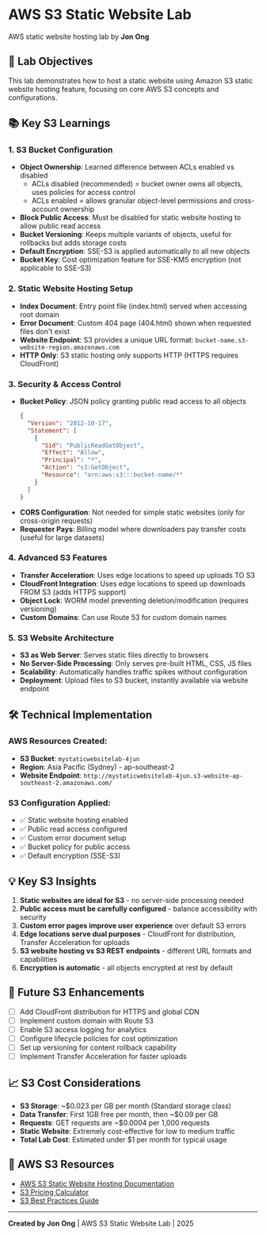 # AWS S3 Static Website Lab

AWS static website hosting lab by **Jon Ong**

## 🎯 Lab Objectives

This lab demonstrates how to host a static website using Amazon S3 static website hosting feature, focusing on core AWS S3 concepts and configurations.

## 📚 Key S3 Learnings

### **1. S3 Bucket Configuration**
- **Object Ownership**: Learned difference between ACLs enabled vs disabled
  - ACLs disabled (recommended) = bucket owner owns all objects, uses policies for access control
  - ACLs enabled = allows granular object-level permissions and cross-account ownership
- **Block Public Access**: Must be disabled for static website hosting to allow public read access
- **Bucket Versioning**: Keeps multiple variants of objects, useful for rollbacks but adds storage costs
- **Default Encryption**: SSE-S3 is applied automatically to all new objects
- **Bucket Key**: Cost optimization feature for SSE-KMS encryption (not applicable to SSE-S3)

### **2. Static Website Hosting Setup**
- **Index Document**: Entry point file (index.html) served when accessing root domain
- **Error Document**: Custom 404 page (404.html) shown when requested files don't exist
- **Website Endpoint**: S3 provides a unique URL format: `bucket-name.s3-website-region.amazonaws.com`
- **HTTP Only**: S3 static hosting only supports HTTP (HTTPS requires CloudFront)

### **3. Security & Access Control**
- **Bucket Policy**: JSON policy granting public read access to all objects
  ```json
  {
    "Version": "2012-10-17",
    "Statement": [
      {
        "Sid": "PublicReadGetObject",
        "Effect": "Allow",
        "Principal": "*",
        "Action": "s3:GetObject",
        "Resource": "arn:aws:s3:::bucket-name/*"
      }
    ]
  }
  ```
- **CORS Configuration**: Not needed for simple static websites (only for cross-origin requests)
- **Requester Pays**: Billing model where downloaders pay transfer costs (useful for large datasets)

### **4. Advanced S3 Features**
- **Transfer Acceleration**: Uses edge locations to speed up uploads TO S3
- **CloudFront Integration**: Uses edge locations to speed up downloads FROM S3 (adds HTTPS support)
- **Object Lock**: WORM model preventing deletion/modification (requires versioning)
- **Custom Domains**: Can use Route 53 for custom domain names

### **5. S3 Website Architecture**
- **S3 as Web Server**: Serves static files directly to browsers
- **No Server-Side Processing**: Only serves pre-built HTML, CSS, JS files
- **Scalability**: Automatically handles traffic spikes without configuration
- **Deployment**: Upload files to S3 bucket, instantly available via website endpoint

## 🛠️ Technical Implementation

### **AWS Resources Created:**
- **S3 Bucket**: `mystaticwebsitelab-4jun`
- **Region**: Asia Pacific (Sydney) - ap-southeast-2
- **Website Endpoint**: `http://mystaticwebsitelab-4jun.s3-website-ap-southeast-2.amazonaws.com/`

### **S3 Configuration Applied:**
- ✅ Static website hosting enabled
- ✅ Public read access configured
- ✅ Custom error document setup
- ✅ Bucket policy for public access
- ✅ Default encryption (SSE-S3)

## 💡 Key S3 Insights

1. **Static websites are ideal for S3** - no server-side processing needed
2. **Public access must be carefully configured** - balance accessibility with security
3. **Custom error pages improve user experience** over default S3 errors
4. **Edge locations serve dual purposes** - CloudFront for distribution, Transfer Acceleration for uploads
5. **S3 website hosting vs S3 REST endpoints** - different URL formats and capabilities
6. **Encryption is automatic** - all objects encrypted at rest by default

## 🚀 Future S3 Enhancements

- [ ] Add CloudFront distribution for HTTPS and global CDN
- [ ] Implement custom domain with Route 53
- [ ] Enable S3 access logging for analytics
- [ ] Configure lifecycle policies for cost optimization
- [ ] Set up versioning for content rollback capability
- [ ] Implement Transfer Acceleration for faster uploads

## 📈 S3 Cost Considerations

- **S3 Storage**: ~$0.023 per GB per month (Standard storage class)
- **Data Transfer**: First 1GB free per month, then ~$0.09 per GB
- **Requests**: GET requests are ~$0.0004 per 1,000 requests
- **Static Website**: Extremely cost-effective for low to medium traffic
- **Total Lab Cost**: Estimated under $1 per month for typical usage

## 🔗 AWS S3 Resources

- [AWS S3 Static Website Hosting Documentation](https://docs.aws.amazon.com/s3/)
- [S3 Pricing Calculator](https://aws.amazon.com/s3/pricing/)
- [S3 Best Practices Guide](https://docs.aws.amazon.com/s3/latest/userguide/optimizing-performance.html)

---

**Created by Jon Ong** | AWS S3 Static Website Lab | 2025